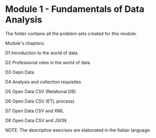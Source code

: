 # Module 1 - Fundamentals of Data Analysis

The folder contains all the problem sets created for this module.

Module's chapters:

D1  Introduction to the world of data

D2  Professional roles in the world of data

D3  Oepn Data

D4  Analysis and collection requisites

D5  Open Data CSV (Relational DB)

D6  Open Data CSV (ETL process)

D7  Open Data CSV and XML

D8  Open Data CSV and JSON

NOTE: The descriptive exercises are elaborated in the Italian language.
